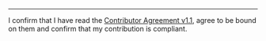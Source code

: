 

______________________________________
I confirm that I have read the [Contributor Agreement v1.1](https://github.com/tegonal/gt/blob/v1.5.3/.github/Contributor%20Agreement.txt), agree to be bound on them and confirm that my contribution is compliant.

